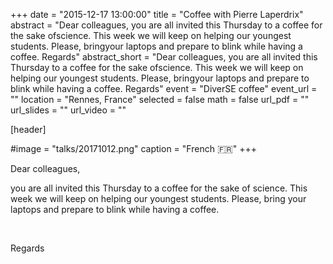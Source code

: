 +++
date = "2015-12-17 13:00:00"
title = "Coffee with Pierre Laperdrix"
abstract = "Dear colleagues, you are all invited this Thursday to a coffee for the sake ofscience. This week we will keep on helping our youngest students. Please, bringyour laptops and prepare to blink while having a coffee. Regards"
abstract_short = "Dear colleagues, you are all invited this Thursday to a coffee for the sake ofscience. This week we will keep on helping our youngest students. Please, bringyour laptops and prepare to blink while having a coffee. Regards"
event = "DiverSE coffee"
event_url = ""
location = "Rennes, France"
selected = false
math = false
url_pdf = ""
url_slides = ""
url_video = ""


[header]

#image = "talks/20171012.png"
caption = "French :fr:"
+++


Dear colleagues,

you are all invited this Thursday to a coffee for the sake of science. This week we will keep on helping our youngest students. Please, bring your laptops and prepare to blink while having a coffee.

&nbsp;

Regards
